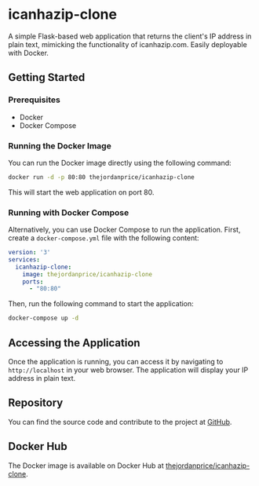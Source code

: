 # icanhazip-clone

A simple Flask-based web application that returns the client's IP address in plain text, mimicking the functionality of icanhazip.com. Easily deployable with Docker.

## Getting Started

### Prerequisites

- Docker
- Docker Compose

### Running the Docker Image

You can run the Docker image directly using the following command:

```bash
docker run -d -p 80:80 thejordanprice/icanhazip-clone
```

This will start the web application on port 80.

### Running with Docker Compose

Alternatively, you can use Docker Compose to run the application. First, create a `docker-compose.yml` file with the following content:

```yaml
version: '3'
services:
  icanhazip-clone:
    image: thejordanprice/icanhazip-clone
    ports:
      - "80:80"
```

Then, run the following command to start the application:

```bash
docker-compose up -d
```

## Accessing the Application

Once the application is running, you can access it by navigating to `http://localhost` in your web browser. The application will display your IP address in plain text.

## Repository

You can find the source code and contribute to the project at [GitHub](https://github.com/thejordanprice/icanhazip-clone).

## Docker Hub

The Docker image is available on Docker Hub at [thejordanprice/icanhazip-clone](https://hub.docker.com/repository/docker/thejordanprice/icanhazip-clone).

